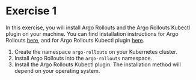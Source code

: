 # Exercise 1

In this exercise, you will install Argo Rollouts and the Argo Rollouts Kubectl plugin on your machine. You can find installation instructions for Argo Rollouts [here](https://argoproj.github.io/argo-rollouts/installation/#controller-installation), and for Argo Rollouts Kubectl plugin [here](https://argoproj.github.io/argo-rollouts/installation/#kubectl-plugin-installation).

1. Create the namespace `argo-rollouts` on your Kubernetes cluster.
2. Install Argo Rollouts into the `argo-rollouts` namespace.
3. Install the Argo Rollouts Kubectl plugin. The installation method will depend on your operating system.